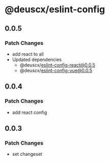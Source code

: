 # @deuscx/eslint-config

## 0.0.5

### Patch Changes

- add react to all
- Updated dependencies
  - @deuscx/eslint-config-react@0.0.5
  - @deuscx/eslint-config-vue@0.0.5

## 0.0.4

### Patch Changes

- add react config

## 0.0.3

### Patch Changes

- set changeset
